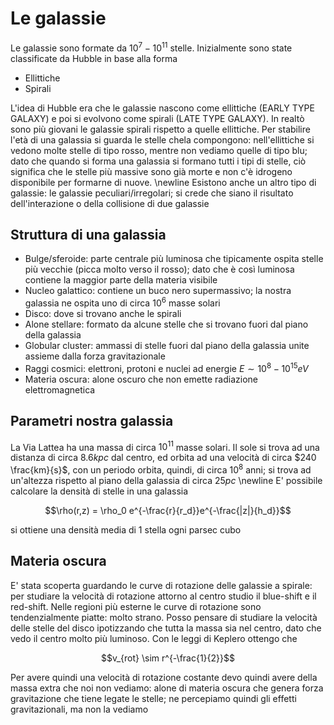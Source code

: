 # Le galassie
Le galassie sono formate da $10^7-10^{11}$ stelle. 
Inizialmente sono state classificate da Hubble in base alla forma

- Ellittiche
- Spirali

L'idea di Hubble era che le galassie nascono come ellittiche (EARLY TYPE GALAXY) e poi si evolvono come spirali (LATE TYPE GALAXY). 
In realtò sono più giovani le galassie spirali rispetto a quelle ellittiche. 
Per stabilire l'età di una galassia si guarda le stelle chela compongono: 
nell'ellittiche si vedono molte stelle di tipo rosso, mentre non vediamo quelle di tipo blu; dato che quando si forma una galassia si formano tutti i tipi di stelle, ciò significa che le stelle più massive sono già morte e non c'è idrogeno disponibile per formarne di nuove. \newline
Esistono anche  un altro tipo di galassie: le galassie peculiari/irregolari;
si crede che siano il risultato dell'interazione o della collisione di due galassie

## Struttura di una galassia

- Bulge/sferoide: parte centrale più luminosa che tipicamente ospita stelle più vecchie (picca molto verso il rosso); dato che è così luminosa contiene la maggior parte della materia visibile
- Nucleo galattico: contiene un buco nero supermassivo; la nostra galassia ne ospita uno di circa $10^6$ masse solari
- Disco: dove si trovano anche le spirali
- Alone stellare: formato da alcune stelle che si trovano fuori dal piano della galassia
- Globular cluster: ammassi di stelle fuori dal piano della galassia unite assieme dalla forza gravitazionale
- Raggi cosmici: elettroni, protoni e nuclei ad energie $E \sim 10^8-10^{15} eV$
- Materia oscura: alone oscuro che non emette radiazione elettromagnetica

## Parametri nostra galassia

La Via Lattea ha una massa di circa $10^{11}$ masse solari.
Il sole si trova ad una distanza di circa $8.6 kpc$ dal centro, ed orbita ad una velocità di circa $240 \frac{km}{s}$, con un periodo orbita, quindi, di circa $10^8$ anni; 
si trova ad un'altezza rispetto al piano della galassia di circa $25 pc$ \newline
E' possibile calcolare la densità di stelle in una galassia 

$$\rho(r,z) = \rho_0 e^{-\frac{r}{r_d}}e^{-\frac{|z|}{h_d}}$$ 

si ottiene una densità media di 1 stella ogni parsec cubo

## Materia oscura

E' stata scoperta guardando le curve di rotazione delle galassie a spirale: per studiare la velocità di rotazione attorno al centro studio il blue-shift e il red-shift.
Nelle regioni più esterne le curve di rotazione sono tendenzialmente piatte: molto strano.
Posso pensare di studiare la velocità delle stelle del disco ipotizzando che tutta la massa sia nel centro, dato che vedo il centro molto più luminoso. 
Con le leggi di Keplero ottengo che 

$$v_{rot} \sim r^{-\frac{1}{2}}$$

Per avere quindi una velocità di rotazione costante devo quindi avere della massa extra che noi non vediamo: alone di materia oscura che genera forza gravitazione che tiene legate le stelle; 
ne percepiamo quindi gli effetti gravitazionali, ma non la vediamo